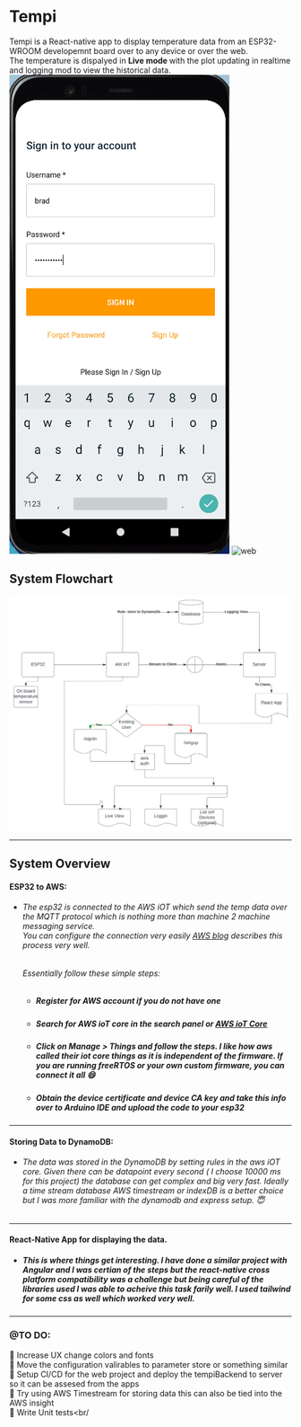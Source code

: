 # Tempi
Tempi is a React-native app to display temperature data from an ESP32-WROOM developemnt board over to any device or over the web. <br/>
The temperature is dispalyed in <b>Live mode </b> with the plot updating in realtime and logging mod to view the historical data.
<span> ![Android](./assets/android.gif)  ![web](./assets/web.gif)</span>

## System Flowchart
![Flowcahrt](./assets/Flowcharts.svg)

------------------------------------------------
## System Overview
#### ESP32 to AWS:
  - ###### The esp32 is connected to the AWS iOT which send the temp data over the MQTT protocol which is nothing more than machine 2 machine messaging service. <br/> You can configure the connection very easily [AWS blog](https://aws.amazon.com/blogs/compute/building-an-aws-iot-core-device-using-aws-serverless-and-an-esp32/) describes this process very well. 
    ###### Essentially follow these simple steps:
     - ##### Register for AWS account if you do not have one
     - ##### Search for AWS ioT core in the search panel or [AWS ioT Core](https://aws.amazon.com/iot-core/)
     - ##### Click on Manage > Things and follow the steps. I like how aws called their iot core things as it is independent of the firmware. If you are running freeRTOS or your own custom firmware, you can connect it all :smile:
     - ##### Obtain the device certificate and device CA key and take this info over to Arduino IDE and upload the code to your esp32
------------------------------
#### Storing Data to DynamoDB: <br />
   * ###### The data was stored in the DynamoDB by setting rules in the aws iOT core. Given there can be datapoint every second ( I choose 10000 ms for this project) the database can get complex and big very fast. Ideally a time stream database AWS timestream or indexDB is a better choice but I was more familiar with the dynamodb and express setup. 😇
-----------------------------
#### React-Native App for displaying the data. 
* ##### This is where things get interesting. I have done a similar project with Angular and I was certian of the steps but the react-native cross platform compatibility was a challenge but being careful of the libraries used I was able to acheive this task farily well. I used tailwind for some css as well which worked very well.
--------------------

### @TO DO:<br/>
🔴 Increase UX change colors and fonts <br/>
🔴 Move the configuration valirables to parameter store or something similar <br/>
🔴 Setup CI/CD for the web project and deploy the tempiBackend to server so it can be assesed from the apps<br/>
🔴 Try using AWS Timestream for storing data this can also be tied into the AWS insight<br/>
🔴 Write Unit tests<br/
